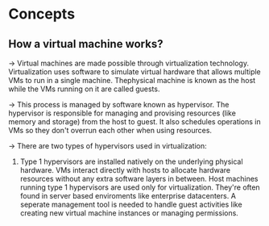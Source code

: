 # Concepts

## How a virtual machine works?

-> Virtual machines are made possible through virtualization technology. Virtualization uses software to simulate virtual hardware that allows multiple VMs to run in a single machine. Thephysical machine is known as the host while the VMs running on it are called guests.

-> This process is managed by software known as hypervisor. The hypervisor is responsible for managing and provising resources (like memory and storage) from the host to guest. It also schedules operations in VMs so they don't overrun each other when using resources.

-> There are two types of hypervisors used in virtualization:
   1. Type 1 hypervisors are installed natively on the underlying physical hardware. VMs interact directly with hosts to allocate hardware resources without any           extra software layers in between. Host machines running type 1 hypervisors are used only for virtualization. They're often found in server based enviroments         like enterprise datacenters. A seperate management tool is needed to handle guest activities like creating new virtual machine instances or managing                 permissions.
